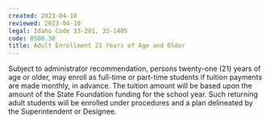```yaml
---
created: 2023-04-10
reviewed: 2023-04-10
legal: Idaho Code 33-201, 33-1405
code: 0500.30
title: Adult Enrollment 21 Years of Age and Older
---
```


Subject to administrator recommendation, persons twenty-one (21) years of age or older, may enroll as full-time or part-time students if tuition payments are made monthly, in advance. The tuition amount will be based upon the amount of the State Foundation funding for the school year. Such returning adult students will be enrolled under procedures and a plan delineated by the Superintendent or Designee.
